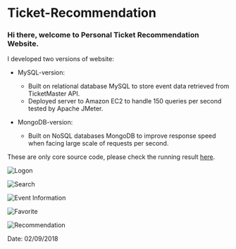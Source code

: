 # Ticket-Recommendation

### Hi there, welcome to Personal Ticket Recommendation Website.

I developed two versions of website:

* MySQL-version: 
 
  * Built on relational database MySQL to store event data retrieved from TicketMaster API.
  * Deployed server to Amazon EC2 to handle 150 queries per second tested by Apache JMeter.

* MongoDB-version:
  * Built on NoSQL databases MongoDB to improve response speed when facing large scale of requests per second.

These are only core source code, please check the running result [here](https://youtu.be/4iMDEmIGyKc).

![Logon](https://s3-us-west-1.amazonaws.com/dailyduan/images/pic1.JPG)

![Search](https://s3-us-west-1.amazonaws.com/dailyduan/images/pic2.JPG)

![Event Information](https://s3-us-west-1.amazonaws.com/dailyduan/images/pic3.JPG)

![Favorite](https://s3-us-west-1.amazonaws.com/dailyduan/images/pic4.JPG)

![Recommendation](https://s3-us-west-1.amazonaws.com/dailyduan/images/pic5.JPG)

Date: 02/09/2018
